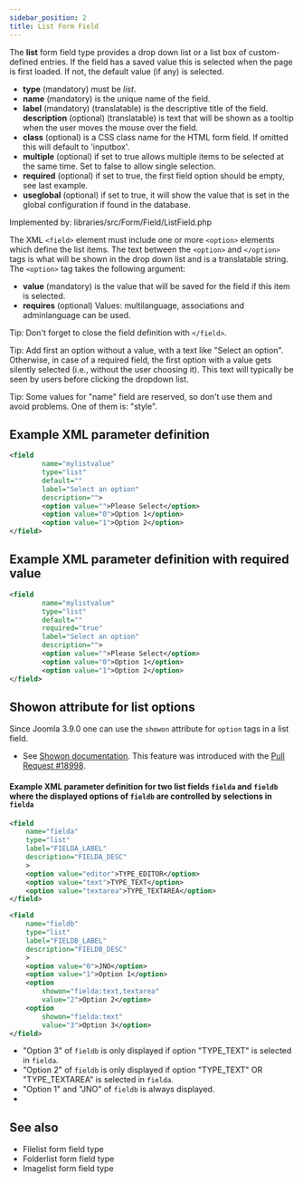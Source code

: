 ```yaml
---
sidebar_position: 2
title: List Form Field
---
```




The **list** form field type provides  a drop down list or a list box of custom-defined entries. If the field has a saved value this is selected when the page is first loaded. If not, the default value (if any) is selected.

-   **type** (mandatory) must be *list*.
-   **name** (mandatory) is the unique name of the field.
-   **label** (mandatory) (translatable) is the descriptive title of the
    field.
    **description** (optional) (translatable) is text that will be shown
     as a tooltip when the user moves the mouse over the field.
-   **class** (optional) is a CSS class name for the HTML form field. If omitted this will default to 'inputbox'.
-   **multiple** (optional) if set to true allows multiple items to be selected at the same time. Set to false to allow single selection.
- **required** (optional) if set to true, the first field option should be empty, see last example.
-  **useglobal** (optional) if set to true, it will show the value that is set in the global configuration if found in the database.

Implemented by: libraries/src/Form/Field/ListField.php

The XML `<field>` element must include one or more `<option>` elements which define the list items. The text between the `<option>` and `</option>` tags is what will be shown in the drop down list and is a translatable string. The `<option>` tag takes the following argument:

-    **value** (mandatory) is the value that will be saved for the field if this item is selected.
 -   **requires** (optional) Values: multilanguage, associations and adminlanguage can be used.

Tip: Don't forget to close the field definition with `</field>`.

Tip: Add first an option without a value, with a text like "Select an option". Otherwise, in case of a required field, the first option with a value gets silently selected (i.e., without the user choosing it). This text will typically be seen by users before clicking the dropdown list.

Tip: Some values for "name" field are reserved, so don't use them and avoid problems. One of them is: "style".

## Example XML parameter definition

```xml
<field
        name="mylistvalue" 
        type="list" 
        default="" 
        label="Select an option" 
        description="">
        <option value="">Please Select</option>
        <option value="0">Option 1</option>
        <option value="1">Option 2</option>
</field>
```

## Example XML parameter definition with required value

```xml
<field
        name="mylistvalue" 
        type="list" 
        default="" 
        required="true" 
        label="Select an option" 
        description="">
        <option value="">Please Select</option>
        <option value="0">Option 1</option>
        <option value="1">Option 2</option>
</field>
```

## Showon attribute for list options

Since Joomla 3.9.0 one can use the `showon` attribute for `option` tags in a list field.

* See [Showon documentation](https://docs.joomla.org/Special:MyLanguage/Form_field#Showon).
    This feature was introduced with the [Pull Request #18998](https://github.com/joomla/joomla-cms/pull/18998).
#### Example XML parameter definition for two list fields `fielda` and `fieldb` where the displayed options of `fieldb` are controlled by selections in `fielda`

```xml
<field
    name="fielda"
    type="list"
    label="FIELDA_LABEL"
    description="FIELDA_DESC"
    >
    <option value="editor">TYPE_EDITOR</option>
    <option value="text">TYPE_TEXT</option>
    <option value="textarea">TYPE_TEXTAREA</option>
</field>

<field
    name="fieldb"
    type="list"
    label="FIELDB_LABEL"
    description="FIELDB_DESC"
    >
    <option value="0">JNO</option>
    <option value="1">Option 1</option>
    <option
	    showon="fielda:text,textarea"
	    value="2">Option 2</option>
    <option
	    showon="fielda:text"
	    value="3">Option 3</option>
</field>
```
*    "Option 3" of `fieldb` is only displayed if option "TYPE_TEXT" is selected in `fielda`.
*    "Option 2" of `fieldb` is only displayed if option "TYPE_TEXT" OR "TYPE_TEXTAREA" is selected in `fielda`.
*    "Option 1" and "JNO" of `fieldb` is always displayed.
* 
## See also

* Filelist form field type
* Folderlist form field type
* Imagelist form field type